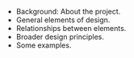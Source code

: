 * Background: About the project.
* General elements of design.
* Relationships between elements.
* Broader design principles.
* Some examples.

